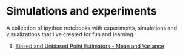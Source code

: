 # Simulations and experiments
A collection of ipython notebooks with experiments, simulations and visualizations that I've created for fun and learning.

1. [Biased and Unbiased Point Estimators - Mean and Variance](notebooks/1%20-%20Biased%20and%20Unbiased%20Point%20Estimators%20-%20Sample%20mean%20and%20variance.ipynb)
